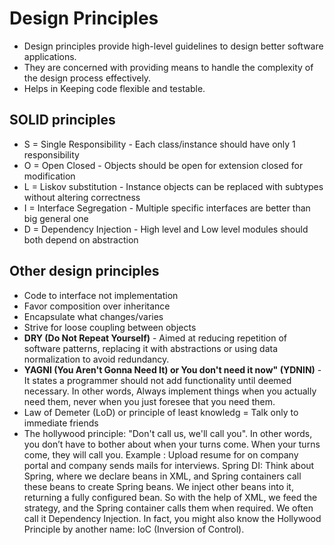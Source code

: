 # Design Principles

- Design principles provide high-level guidelines to design better software applications. 
- They are concerned with providing means to handle the complexity of the design process effectively.
- Helps in Keeping code flexible and testable.


## SOLID principles

- S = Single Responsibility - Each class/instance should have only 1 responsibility
- O = Open Closed - Objects should be open for extension closed for modification
- L = Liskov substitution - Instance objects can be replaced with subtypes without altering correctness
- I = Interface Segregation - Multiple specific interfaces are better than big general one
- D = Dependency Injection - High level and Low level modules should both depend on abstraction

## Other design principles

- Code to interface not implementation
- Favor composition over inheritance
- Encapsulate what changes/varies
- Strive for loose coupling between objects
- **DRY (Do Not Repeat Yourself)** - Aimed at reducing repetition of software patterns, replacing it with abstractions or using data normalization to avoid redundancy.
- **YAGNI (You Aren't Gonna Need It) or You don't need it now" (YDNIN)** - It states a programmer should not add functionality until deemed necessary. In other words, Always     implement things when you actually need them, never when you just foresee that you need them.
- Law of Demeter (LoD) or principle of least knowledg = Talk only to immediate friends
- The hollywood principle: "Don't call us, we'll call you". In other words, you don’t have to bother about when your turns come. When your turns come, they will call you.          Example : Upload resume for on company portal and company sends mails for interviews. 
   Spring DI: Think about Spring, where we declare beans in XML, and Spring containers call these beans to create Spring beans. We inject other beans into it, returning a fully    configured bean. So with the help of XML, we feed the strategy, and the Spring container calls them when required. We often call it Dependency Injection. In fact, you might    also know the Hollywood Principle by another name: IoC (Inversion of Control).

